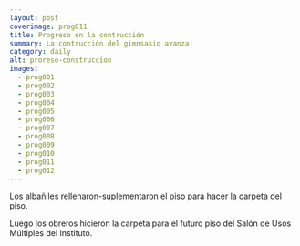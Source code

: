 ```yaml
---
layout: post
coverimage: prog011
title: Progreso en la contrucción
summary: La contrucción del gimnsasio avanza!
category: daily
alt: proreso-construccion
images:
  - prog001
  - prog002
  - prog003
  - prog004
  - prog005
  - prog006
  - prog007
  - prog008
  - prog009
  - prog010
  - prog011
  - prog012
---
```

Los albañiles rellenaron-suplementaron el piso para hacer la carpeta del piso.

Luego los obreros hicieron la carpeta para el futuro piso del Salón de Usos Múltiples del Instituto.
